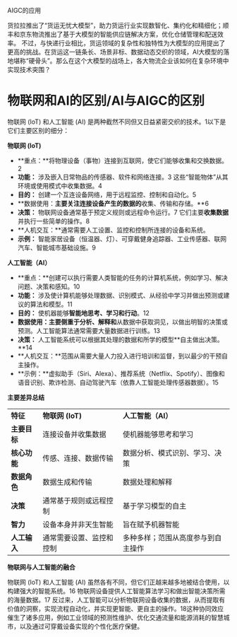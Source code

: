 AIGC的应用

货拉拉推出了“货运无忧大模型”，助力货运行业实现数智化、集约化和精细化；顺丰和京东物流推出了基于大模型的智能供应链解决方案，优化仓储管理和配送效率。
不过，与快递行业相比，货运领域的复杂性和独特性为大模型的应用提出了更高的挑战。在货运这一链条长、场景非标、数据动态交织的领域，AI大模型的落地堪称“硬骨头”。那么在这个大模型的战场上，各大物流企业该如何在复杂环境中实现技术突围？

# 物联网和AI的区别/AI与AIGC的区别
物联网 (IoT) 和人工智能 (AI) 是两种截然不同但又日益紧密交织的技术。1以下是它们主要区别的细分：

**物联网 (IoT)**

- **重点：**将物理设备（事物）连接到互联网，使它们能够收集和交换数据。2
- **功能：** 涉及嵌入日常物品的传感器、软件和网络连接。3 这些“智能物体”从其环境或使用模式中收集数据。4
- **目的：** 创建一个互连设备网络，用于远程监控、控制和自动化。5
- **数据使用：**主要关注连接设备产生的数据的**收集、传输和存储。**6
- **决策：** 物联网设备通常基于预定义规则或远程命令运行。7 它们主要**收集数据**并执行一些简单的操作。8
- **人机交互：**通常需要人工设置、监控和控制所连接的设备和系统。
- **示例：** 智能家居设备（恒温器、灯）、可穿戴健身追踪器、工业传感器、联网汽车、智能城市基础设施。9

**人工智能（AI）**

- **重点：**创建可以执行需要人类智能的任务的计算机系统，例如学习、解决问题、决策和感知。10
- **功能：** 涉及使计算机能够处理数据、识别模式、从经验中学习并做出预测或建议的算法和模型。11
- **目的：** 使机器能够**智能地思考、学习和行动**。12
- **数据使用：**主要侧重于**分析、解释和**从数据中获取洞见，以做出明智的决策或预测。人工智能算法通常需要大量数据进行训练。13
- **决策：** 人工智能系统可以根据其处理的数据和所学的模型**自主做出决策。**14
- **人机交互：**范围从需要大量人力投入进行培训和监督，到以最少的干预自主操作。
- **示例：**虚拟助手（Siri、Alexa）、推荐系统（Netflix、Spotify）、图像和语音识别、欺诈检测、自动驾驶汽车（依靠人工智能处理传感器数据）。15

**主要差异总结**

|   |   |   |
|---|---|---|
|**特征**|**物联网 (IoT)**|**人工智能（AI）**|
|**主要目标**|连接设备并收集数据|使机器能够思考和学习|
|**核心功能**|传感、连接、数据传输|数据分析、模式识别、学习、决策|
|**数据角色**|数据生成和传输|数据处理和解释|
|**决策**|通常基于规则或远程控制|基于学习模型的自主|
|**智力**|设备本身并非天生智能|旨在赋予机器智能|
|**人工输入**|通常需要设置、监控和控制|多种多样；范围从高度参与到自主操作|

**物联网与人工智能的融合**

物联网 (IoT) 和人工智能 (AI) 虽然各有不同，但它们正越来越多地被结合使用，以构建强大的智能系统。16 物联网设备提供人工智能算法学习和做出智能决策所需的海量数据。17 反过来，人工智能可以分析物联网设备收集的数据，从而提取有价值的洞察，实现流程自动化，并实现更智能、更自主的操作。18这种协同效应催生了诸多应用，例如工业领域的预测性维护、优化交通流量和能源消耗的智慧城市，以及通过可穿戴设备实现的个性化医疗保健。